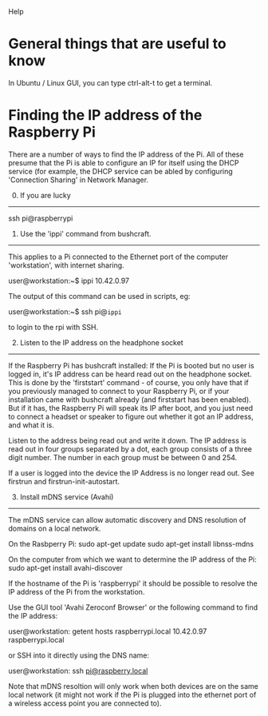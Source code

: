 Help

General things that are useful to know
======================================

In Ubuntu / Linux GUI, you can type ctrl-alt-t to get a terminal.



Finding the IP address of the Raspberry Pi
==========================================

There are a number of ways to find the IP address of the Pi. All of these
presume that the Pi is able to configure an IP for itself using the DHCP
service (for example, the DHCP service can be abled by configuring 'Connection
Sharing' in Network Manager.

0. If you are lucky
-------------------

ssh pi@raspberrypi


1. Use the 'ippi' command from bushcraft.
-----------------------------------------

This applies to a Pi connected to the Ethernet port of the computer 'workstation', with internet sharing.

user@workstation:~$ ippi
10.42.0.97

The output of this command can be used in scripts, eg:

user@workstation:~$ ssh pi@`ippi`

to login to the rpi with SSH.


2. Listen to the IP address on the headphone socket
---------------------------------------------------

If the Raspberry Pi has bushcraft installed: If the Pi is booted but no user is logged in, it's IP address can be heard read out on the headphone socket.  This is done by the 'firststart' command - of course, you only have that if you previously managed to connect to your Raspberry Pi, or if your installation came with bushcraft already (and firststart has been enabled). But if it has, the Raspberry Pi will speak its IP after boot, and you just need to connect a headset or speaker to figure out whether it got an IP address, and what it is.

Listen to the address being read out and write it down. The IP address is read out in four groups separated by a dot, each group consists of a three digit number. The number in each group must be between 0 and 254. 

If a user is logged into the device the IP Address is no longer read out. See firstrun and firstrun-init-autostart.


3. Install mDNS service (Avahi)
-------------------------------

The mDNS service can allow automatic discovery and DNS resolution of domains on a local network.

On the Rasbperry Pi:
	sudo apt-get update
	sudo apt-get install libnss-mdns

On the computer from which we want to determine the IP address of the Pi:
	sudo apt-get install avahi-discover

If the hostname of the Pi is 'raspberrypi' it should be possible to resolve
the IP address of the Pi from the workstation.

Use the GUI tool 'Avahi Zeroconf Browser' or the following command to find the IP address:

user@workstation: getent hosts raspberrypi.local
10.42.0.97      raspberrypi.local

or SSH into it directly using the DNS name:

user@workstation: ssh pi@raspberry.local

Note that mDNS resoltion will only work when both devices are on the same local
network (it might not work if the Pi is plugged into the ethernet port of a
wireless access point you are connected to).
